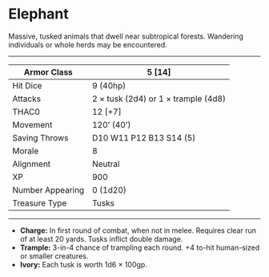 # Elephant

Massive, tusked animals that dwell near subtropical forests. Wandering individuals or whole herds may be encountered.

------

| Armor Class     | 5 [14]                              |
| ---------------- | ----------------------------------- |
| Hit Dice         | 9 (40hp)                            |
| Attacks          | 2 × tusk (2d4) or 1 × trample (4d8) |
| THAC0            | 12 [+7]                             |
| Movement         | 120’ (40’)                          |
| Saving Throws    | D10 W11 P12 B13 S14 (5)             |
| Morale           | 8                                   |
| Alignment        | Neutral                             |
| XP               | 900                                 |
| Number Appearing | 0 (1d20)                            |
| Treasure Type    | Tusks                               |

------

- **Charge:** In first round of combat, when not in melee. Requires clear run of at least 20 yards. Tusks inflict double damage.
- **Trample:** 3-in-4 chance of trampling each round. +4 to-hit human-sized or smaller creatures.
- **Ivory:** Each tusk is worth 1d6 × 100gp.
